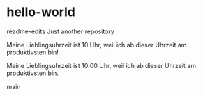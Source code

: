 # hello-world

readme-edits
Just another repository

Meine Lieblingsuhrzeit ist 10 Uhr, weil ich ab dieser Uhrzeit am produktivsten bin!

Meine Lieblingsuhrzeit ist 10:00 Uhr, weil ich ab dieser Uhrzeit am produktivsten bin.

main

